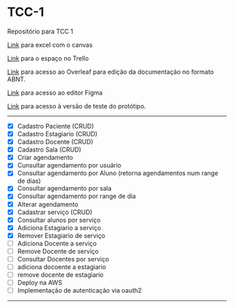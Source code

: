 
# TCC-1
Repositório para TCC 1

[Link](https://docs.google.com/spreadsheets/d/1Wg0_WSM1cKlJDJxukiATtz1dRjC7MpnP/edit#gid=1255062285) para excel com o canvas

[Link](https://trello.com/w/tcci54/home) para o espaço no Trello

[Link](https://pt.overleaf.com/2744385382vvfggmtsrtpz) para acesso ao Overleaf para edição da documentação no formato ABNT.

[Link](https://www.figma.com/file/s0W63PmAQJdSioNTx2fzrM/Tela-login%2Fcadastro?type=design&t=fPxSifL3scn1T3ip-1) para acesso ao editor Figma

[Link](https://www.figma.com/proto/s0W63PmAQJdSioNTx2fzrM/Tela-login%2Fcadastro?type=design&node-id=0-3&scaling=contain&page-id=0%3A1) para acesso à versão de teste do protótipo.

---

- [X] Cadastro Paciente (CRUD)
- [X] Cadastro Estagiario (CRUD)
- [X] Cadastro Docente (CRUD)
- [X] Cadastro Sala (CRUD)
- [X] Criar agendamento
- [X] Cunsultar agendamento por usuário
- [x] Consultar agendamento por Aluno (retorna agendamentos num range de dias)
- [X] Consultar agendamento por sala
- [X] Consultar agendamento por range de dia 
- [x] Alterar agendamento
- [x] Cadastrar serviço (CRUD)
- [x] Consultar alunos por serviço
- [x] Adiciona Estagiario a serviço
- [x] Remover Estagiario de serviço
- [ ] Adiciona Docente a serviço
- [ ] Remove Docente de serviço
- [ ] Consultar Docentes por serviço
- [ ] adiciona docoente a estagiario
- [ ] remove docente de estagiario
- [ ] Deploy na AWS
- [ ] Implementação de autenticação via oauth2
---

